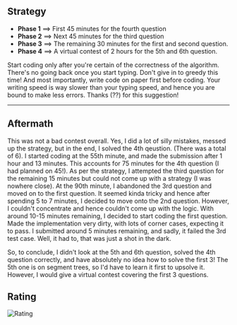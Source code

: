 ## Strategy 
* **Phase 1** ==> First 45 minutes for the fourth question
* **Phase 2** ==> Next 45 minutes for the third question 
* **Phase 3** ==> The remaining 30 minutes for the first and second question.
* **Phase 4** ==> A virtual contest of 2 hours for the 5th and 6th question.

Start coding only after you're certain of the correctness of the algorithm. There's no going back once you start typing. Don't give in to greedy this time! And most importantly, write code on paper first before coding. Your writing speed is way slower than your typing speed, and hence you are bound to make less errors. Thanks (??) for this suggestion!

----

## Aftermath
This was not a bad contest overall. Yes, I did a lot of silly mistakes, messed up the strategy, but in the end, I solved the 4th qeustion. (There was a total of 6). I started coding at the 55th minute, and made the submission after 1 hour and 13 minutes. This accounts for 75 minutes for the 4th question (I had planned on 45!). As per the strategy, I attempted the third question for the remaining 15 minutes but could not come up with a strategy (I was nowhere close). At the 90th minute, I abandoned the 3rd question and moved on to the first question. It seemed kinda tricky and hence after spending 5 to 7 minutes, I decided to move  onto the 2nd question. However, I couldn't concentrate and hence couldn't come up with the logic. With around 10-15 minutes remaining, I decided to start coding the first question. Made the implementation very dirty, with lots of corner cases, expecting it to pass. I submitted around 5 minutes remaining, and sadly, it failed the 3rd test case. Well, it had to, that was just a shot in the dark. 


So, to conclude, I didn't look at the 5th and 6th question, solved the 4th question correctly, and have absolutely no idea how to solve the first 3! The 5th one is on segment trees, so I'd have to learn it first to upsolve it. However, I would give a virtual contest covering the first 3 questions.


## Rating
![Rating](https://github.com/Just-A-Visitor/Coding/edit/master/Codeforces%20Contests/CF%20Edu%20Round%2072/Images/Rating.png)
